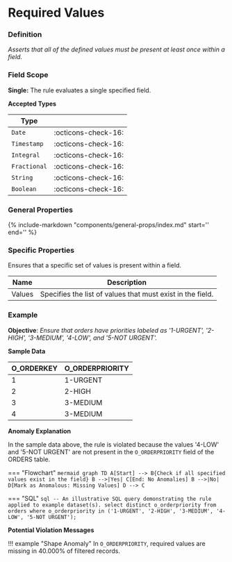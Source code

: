 # Required Values

### Definition

*Asserts that all of the defined values must be present at least once within a field.*

### Field Scope

**Single:** The rule evaluates a single specified field.

**Accepted Types**

| Type        |                          |
|-------------|--------------------------|
| `Date`      | <div style="text-align:center">:octicons-check-16:</div>      |
| `Timestamp` | <div style="text-align:center">:octicons-check-16:</div>      |
| `Integral`  | <div style="text-align:center">:octicons-check-16:</div>      |
| `Fractional`| <div style="text-align:center">:octicons-check-16:</div>      |
| `String`    | <div style="text-align:center">:octicons-check-16:</div>      |
| `Boolean`   | <div style="text-align:center">:octicons-check-16:</div>      |

### General Properties

{% 
    include-markdown "components/general-props/index.md"
    start='<!-- all-props--start -->'
    end='<!-- all-props--end -->' 
%}

### Specific Properties

Ensures that a specific set of values is present within a field.

| Name     | Description                                               |
|----------|-----------------------------------------------------------|
| <div class="text-primary">Values</div> | Specifies the list of values that must exist in the field. |

### Example

**Objective**: *Ensure that orders have priorities labeled as '1-URGENT', '2-HIGH', '3-MEDIUM', '4-LOW', and '5-NOT URGENT'.*

**Sample Data**

| O_ORDERKEY | O_ORDERPRIORITY |
|------------|-----------------|
| 1          | 1-URGENT        |
| 2          | 2-HIGH          |
| 3          | 3-MEDIUM        |
| 4          | 3-MEDIUM        |

**Anomaly Explanation**

In the sample data above, the rule is violated because the values '4-LOW' and '5-NOT URGENT' are not present in the `O_ORDERPRIORITY` field of the ORDERS table.

=== "Flowchart"
    ```mermaid
    graph TD
    A[Start] --> B{Check if all specified values exist in the field}
    B -->|Yes| C[End: No Anomalies]
    B -->|No| D[Mark as Anomalous: Missing Values]
    D --> C
    ```

=== "SQL"
    ```sql
    -- An illustrative SQL query demonstrating the rule applied to example dataset(s).
    select distinct
        o_orderpriority
    from orders
    where o_orderpriority in ('1-URGENT', '2-HIGH', '3-MEDIUM', '4-LOW', '5-NOT URGENT');
    ```

**Potential Violation Messages**

!!! example "Shape Anomaly"
    In `O_ORDERPRIORITY`, required values are missing in 40.000% of filtered records.
